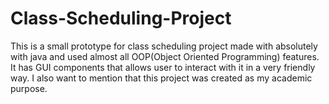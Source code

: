 # Class-Scheduling-Project
This is a small prototype for class scheduling project made with absolutely with java and used almost all OOP(Object Oriented Programming) features. It has GUI components that allows user to interact with it in a very friendly way. I also want to mention that this project was created as my academic purpose.
